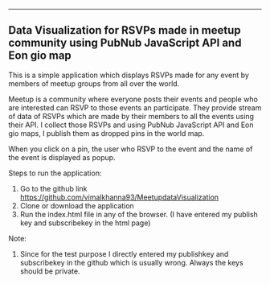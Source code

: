 -------------------------------------------------------------------------------------------------
Data Visualization for RSVPs made in meetup community using PubNub JavaScript API and Eon gio map
-------------------------------------------------------------------------------------------------

This is a simple application which displays RSVPs made for any event by members of meetup groups from all over the world. 

Meetup is a community where everyone posts their events and people who are interested can RSVP to those events an participate. They provide stream of data of RSVPs which are made by their members to all the events using their API. I collect those RSVPs and using PubNub JavaScript API and Eon gio maps, I publish them as dropped pins in the world map. 

When you click on a pin, the user who RSVP to the event and the name of the event is displayed as popup. 

Steps to run the application:
1. Go to the github link https://github.com/vimalkhanna93/MeetupdataVisualization
2. Clone or download the application
3. Run the index.html file in any of the browser. (I have entered my publish key and subscribekey in the html page)


Note: 
1. Since for the test purpose I directly entered my publishkey and subscribekey in the github which is usually wrong. Always the keys should be private. 
